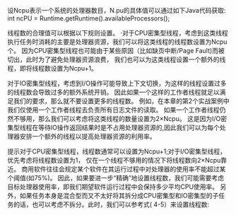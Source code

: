 设Ncpu表示一个系统的处理器数目，N.pu的具体值可以通过如下Java代码获取:
int ncPU = Runtime.getRuntime().availableProcessors();

线程数的合理值可以根据以下规则设置。
·对于CPU密集型线程，考虑到这类线程执行任务时消耗的主要是处理器资源，我们可以将这类线程的线程数设置为Ncpu个。
因为CPU密集型线程也可能由于某些原因（比如缺页中断/Page Fault)而被切出，此时为了避免处理器资源浪费，
我们也可以为这类线程设置一个额外的线程，即将线程数设置为Ncpu+1。

对于IO密集型线程，考虑到I/O操作可能导致上下文切换，为这样的线程设置过多的线程数会导致过多的额外系统开销。
因此如果一个这样的工作者线程就足以满足我们的要求，那么就不要设置更多的线程数。
例如，在本章的第2个实战案例中我们仅使用一个工作者线程去负责所有日志文件的读取。
如果一个工作者线程仍然不够用，那么我们可以考虑将这类线程的数量设置为2×Ncpu。
这是因为I/O密集型线程在等待IO操作返回结果时是不占用处理器资源的,因此我们可以为每个处理器安排一个额外的线程以提高处理器资源的利用率。

提示对于CPU密集型线程，线程数通常可以设置为Ncpu+1;对于I/O密集型线程，优先考虑将线程数设置为1，
仅在一个线程不够用的情况下将线程数向2×Ncpu靠近。
商用软件往往会规定某个软件在其运行过程中对处理器的使用率不能超过某个阈值(如75%)。
因此，如果要进一步“精确”地设置线程数，我们可能需要考虑目标处理器使用率，即我们期望软件运行过程中会保持多少平均CPU使用率。
另外，如果任务本身是混合型而又不太好将其拆分成CPU密集型和IО密集型的子任务的话，也可以考虑不拆分。此时，我们可以参考式( 4-5）来设置线程数:

